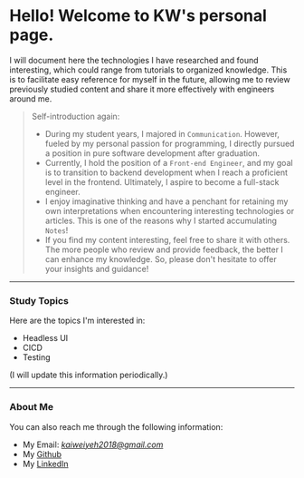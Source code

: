 # Hello! Welcome to KW's personal page.
I will document here the technologies I have researched and found interesting, which could range from tutorials to organized knowledge. This is to facilitate easy reference for myself in the future, allowing me to review previously studied content and share it more effectively with engineers around me.

> Self-introduction again:
> - During my student years, I majored in `Communication`. However, fueled by my personal passion for programming, I directly pursued a position in pure software development after graduation.
> - Currently, I hold the position of a `Front-end Engineer`, and my goal is to transition to backend development when I reach a proficient level in the frontend. Ultimately, I aspire to become a full-stack engineer.
> - I enjoy imaginative thinking and have a penchant for retaining my own interpretations when encountering interesting technologies or articles. This is one of the reasons why I started accumulating `Notes`!
> - If you find my content interesting, feel free to share it with others. The more people who review and provide feedback, the better I can enhance my knowledge. So, please don't hesitate to offer your insights and guidance!

---

### Study Topics
Here are the topics I'm interested in:
- Headless UI
- CICD
- Testing

(I will update this information periodically.)

---

### About Me
You can also reach me through the following information:
- My Email: *kaiweiyeh2018@gmail.com*
- My [Github](https://github.com/kwei)
- My [LinkedIn](https://www.linkedin.com/in/kaiwei-yeh-bios/)
